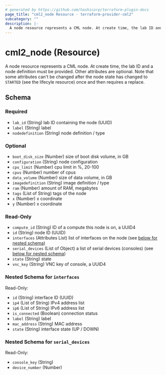 ```yaml
---
# generated by https://github.com/hashicorp/terraform-plugin-docs
page_title: "cml2_node Resource - terraform-provider-cml2"
subcategory: ""
description: |-
  A node resource represents a CML node. At create time, the lab ID and a node definition must be provided.  Other attributes are optional.  Note that some attributes can't be changed after the node state has changed to STARTED (see the lifecyle resource) once and then requires a replace.
---
```


# cml2_node (Resource)

A node resource represents a CML node. At create time, the lab ID and a node definition must be provided.  Other attributes are optional.  Note that some attributes can't be changed after the node state has changed to `STARTED` (see the lifecyle resource) once and then requires a replace.



<!-- schema generated by tfplugindocs -->
## Schema

### Required

- `lab_id` (String) lab ID containing the node (UUID)
- `label` (String) label
- `nodedefinition` (String) node definition / type

### Optional

- `boot_disk_size` (Number) size of boot disk volume, in GB
- `configuration` (String) node configuration
- `cpu_limit` (Number) cpu limit in %, 20-100
- `cpus` (Number) number of cpus
- `data_volume` (Number) size of data volume, in GB
- `imagedefinition` (String) image definition / type
- `ram` (Number) amount of RAM, megabytes
- `tags` (List of String) tags of the node
- `x` (Number) x coordinate
- `y` (Number) x coordinate

### Read-Only

- `compute_id` (String) ID of a compute this node is on, a UUID4
- `id` (String) node ID (UUID)
- `interfaces` (Attributes List) list of interfaces on the node (see [below for nested schema](#nestedatt--interfaces))
- `serial_devices` (List of Object) a list of serial devices (consoles) (see [below for nested schema](#nestedatt--serial_devices))
- `state` (String) state
- `vnc_key` (String) VNC key of console, a UUID4

<a id="nestedatt--interfaces"></a>
### Nested Schema for `interfaces`

Read-Only:

- `id` (String) interface ID (UUID)
- `ip4` (List of String) IPv4 address list
- `ip6` (List of String) IPv6 address list
- `is_connected` (Boolean) connection status
- `label` (String) label
- `mac_address` (String) MAC address
- `state` (String) interface state (UP / DOWN)


<a id="nestedatt--serial_devices"></a>
### Nested Schema for `serial_devices`

Read-Only:

- `console_key` (String)
- `device_number` (Number)


